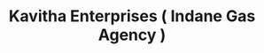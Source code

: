 ---
title: "Kavitha Enterprises ( Indane Gas Agency )"
url: /bangalore/kavitha-enterprises-indane-gas-agency/
shop: Allgemein
---